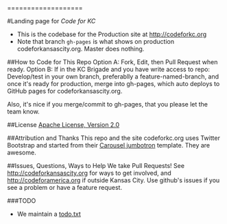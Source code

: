 
===================

#Landing page for _Code for KC_

* This is the codebase for the Production site at http://codeforkc.org
* Note that branch `gh-pages` is what shows on production codeforkansascity.org. Master does nothing.

##How to Code for This Repo
Option A: Fork, Edit, then Pull Request when ready.
Option B: If in the KC Brigade and you have write access to repo: Develop/test in your own branch, preferablly a feature-named-branch, and once it's ready for production, merge into gh-pages, which auto deploys to GitHub pages for codeforkansascity.org. 

Also, it's nice if you merge/commit to gh-pages, that you please let the team know. 

##License
[Apache License, Version 2.0](http://www.apache.org/licenses/LICENSE-2.0)

##Attribution and Thanks
This repo and the site codeforkc.org uses Twitter Bootstrap and started from their [Carousel jumbotron](http://twitter.github.com/bootstrap/examples/carousel.html) template. They are awesome.

##Issues, Questions, Ways to Help
We take Pull Requests! See http://codeforkansascity.org for ways to get involved, and http://codeforamerica.org if outside Kansas City. Use github's issues if you see a problem or have a feature request.

###TODO
* We maintain a [todo.txt](todo.txt)